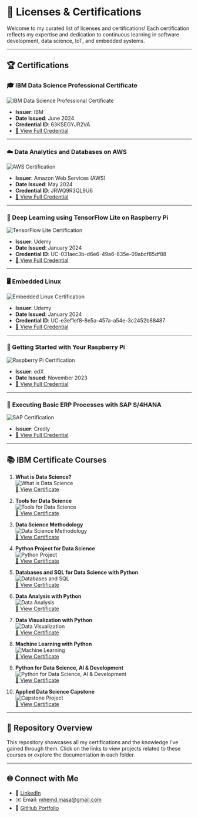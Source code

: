# 📜 Licenses & Certifications

Welcome to my curated list of licenses and certifications! Each certification reflects my expertise and dedication to continuous learning in software development, data science, IoT, and embedded systems.

---

## 🏆 **Certifications**

### 🎓 IBM Data Science Professional Certificate  
![IBM Data Science Professional Certificate](https://github.com/Mhemd139/Portfolio/blob/images/IBM%20Data%20Science%20Professional%20Certificate.png?raw=true)  
- **Issuer**: IBM  
- **Date Issued**: June 2024  
- **Credential ID**: 63KSEGYJR2VA  
- [📜 View Full Credential](https://www.coursera.org/account/accomplishments/specialization/certificate/63KSEGYJR2VA)

---

### ☁️ Data Analytics and Databases on AWS  
![AWS Certification](https://github.com/Mhemd139/Portfolio/blob/images/AWS%20data.png?raw=true)  
- **Issuer**: Amazon Web Services (AWS)  
- **Date Issued**: May 2024  
- **Credential ID**: JRWQ9R3QL9U6  
- [📜 View Full Credential](https://www.coursera.org/account/accomplishments/certificate/JRWQ9R3QL9U6)

---

### 🤖 Deep Learning using TensorFlow Lite on Raspberry Pi  
![TensorFlow Lite Certification](https://github.com/Mhemd139/Portfolio/blob/images/Deep%20Learning%20using%20Tensorflow%20on%20Raspberry%20pi.jpg?raw=true)  
- **Issuer**: Udemy  
- **Date Issued**: January 2024  
- **Credential ID**: UC-031aec3b-d6e6-49a6-835e-09abcf85df88  
- [📜 View Full Credential](https://www.udemy.com/certificate/UC-031aec3b-d6e6-49a6-835e-09abcf85df88/)

---

### 🖥️ Embedded Linux  
![Embedded Linux Certification](https://github.com/Mhemd139/Portfolio/blob/images/Embedded%20Linux.png?raw=true)  
- **Issuer**: Udemy  
- **Date Issued**: January 2024  
- **Credential ID**: UC-e3ef1ef8-8e5a-457a-a54e-3c2452b88487  
- [📜 View Full Credential](https://udemy-certificate.s3.amazonaws.com/pdf/UC-e3ef1ef8-8e5a-457a-a54e-3c2452b88487.pdf)

---

### 🔧 Getting Started with Your Raspberry Pi  
![Raspberry Pi Certification](https://github.com/Mhemd139/Portfolio/blob/images/Raspberry%20pi.png?raw=true)  
- **Issuer**: edX  
- **Date Issued**: November 2023  
- [📜 View Full Credential](https://courses.edx.org/certificates/59962c02d3784b76894596ea081ed988)

---
### 🚀 **Executing Basic ERP Processes with SAP S/4HANA**  
![SAP Certification](https://github.com/Mhemd139/Portfolio/blob/images/ERP%20S4hana.png?raw=true)  
- **Issuer**: Credly  
- [📜 View Full Credential](https://www.credly.com/badges/a65f31df-2f0c-4ad4-90d9-7bd7e31a9a01)

---

## 📚 **IBM Certificate Courses**

1. **What is Data Science?**  
   ![What is Data Science](https://github.com/Mhemd139/Portfolio/blob/images/What%20is%20Data%20Science.png?raw=true)  
   [📜 View Certificate](https://www.coursera.org/account/accomplishments/certificate/2ZM3PNUSVD3C)

2. **Tools for Data Science**  
   ![Tools for Data Science](https://github.com/Mhemd139/Portfolio/blob/images/Tools%20for%20Data%20Science.png?raw=true)  
   [📜 View Certificate](https://www.coursera.org/account/accomplishments/certificate/EPWVD8DZ2C7Z)

3. **Data Science Methodology**  
   ![Data Science Methodology](https://github.com/Mhemd139/Portfolio/blob/images/Data%20Science%20Methodologies.png?raw=true)  
   [📜 View Certificate](https://www.coursera.org/account/accomplishments/certificate/DASRC7A92WVL)

4. **Python Project for Data Science**  
   ![Python Project](https://github.com/Mhemd139/Portfolio/blob/images/Python%20Project%20For%20Data%20Science.png?raw=true)  
   [📜 View Certificate](https://www.coursera.org/account/accomplishments/certificate/ZA8SKZ7E3T5X)

5. **Databases and SQL for Data Science with Python**  
   ![Databases and SQL](https://github.com/Mhemd139/Portfolio/blob/images/Databases%20and%20sql%20for%20data%20analysis.png?raw=true)  
   [📜 View Certificate](https://www.coursera.org/account/accomplishments/certificate/9MGMXFHNKGAB)

6. **Data Analysis with Python**  
   ![Data Analysis](https://github.com/Mhemd139/Portfolio/blob/images/Data%20Analysis%20with%20python.png?raw=true)  
   [📜 View Certificate](https://www.coursera.org/account/accomplishments/certificate/9F29XGU3QC4V)

7. **Data Visualization with Python**  
   ![Data Visualization](https://github.com/Mhemd139/Portfolio/blob/images/Data%20Visualization%20with%20python.png?raw=true)  
   [📜 View Certificate](https://www.coursera.org/account/accomplishments/certificate/N5K688XB8WVU)

8. **Machine Learning with Python**  
   ![Machine Learning](https://github.com/Mhemd139/Portfolio/blob/images/Machine%20Learning%20with%20python.png?raw=true)  
   [📜 View Certificate](https://www.coursera.org/account/accomplishments/certificate/C7F55U2QSJ5Y)

9. **Python for Data Science, AI & Development**  
   ![Python for Data Science, AI & Development](https://github.com/Mhemd139/Portfolio/blob/images/Screenshot%202025-01-27%20at%2013-07-59%20Coursera%20Online%20Courses%20&%20Credentials%20From%20Top%20Educators.%20Join%20for%20Free%20Coursera.png?raw=true)  
   [📜 View Certificate](https://www.coursera.org/account/accomplishments/certificate/TUKXEAUTEBFM)

10. **Applied Data Science Capstone**  
    ![Capstone Project](https://github.com/Mhemd139/Portfolio/blob/images/Applied%20Capstone.png?raw=true)  
    [📜 View Certificate](https://www.coursera.org/account/accomplishments/certificate/6PRM6XQ8LF7W)

---



## 📂 Repository Overview
This repository showcases all my certifications and the knowledge I’ve gained through them. Click on the links to view projects related to these courses or explore the documentation in each folder.

---

## 🌐 Connect with Me
- 💼 [LinkedIn](https://www.linkedin.com/in/muhammed-masarwa-923662206)
- ✉️ Email: mhemd.masa@gmail.com
- 🌟 [GitHub Portfolio](https://github.com/Mhemd139)
